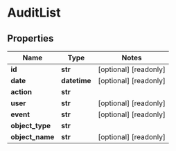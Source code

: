 # AuditList

## Properties
Name | Type | Notes
------------ | ------------- | -------------
**id** | **str** | [optional] [readonly]
**date** | **datetime** | [optional] [readonly]
**action** | **str** |
**user** | **str** | [optional] [readonly]
**event** | **str** | [optional] [readonly]
**object_type** | **str** |
**object_name** | **str** | [optional] [readonly]



